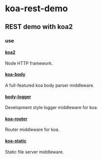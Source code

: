# koa-rest-demo

## REST demo with koa2

### use

#### [koa2](https://github.com/koajs/koa)
Node HTTP framework.

#### [koa-body](https://github.com/dlau/koa-body)
A full-featured koa body parser middleware.

#### [body-logger](https://github.com/koajs/logger)
Development style logger middleware for koa.

#### [koa-router](https://github.com/alexmingoia/koa-router)
Router middleware for koa.

#### [koa-static](https://github.com/koajs/static)
Static file server middleware.